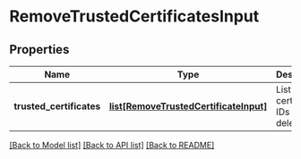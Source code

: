 # RemoveTrustedCertificatesInput

## Properties
Name | Type | Description | Notes
------------ | ------------- | ------------- | -------------
**trusted_certificates** | [**list[RemoveTrustedCertificateInput]**](RemoveTrustedCertificateInput.md) | List of certificate IDs to be deleted | 

[[Back to Model list]](../README.md#documentation-for-models) [[Back to API list]](../README.md#documentation-for-api-endpoints) [[Back to README]](../README.md)


